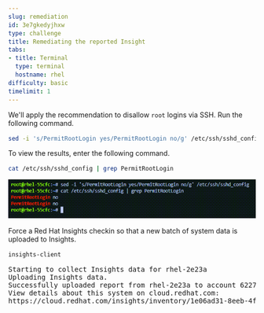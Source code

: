 ```yaml
---
slug: remediation
id: 3e7gkedyjhxw
type: challenge
title: Remediating the reported Insight
tabs:
- title: Terminal
  type: terminal
  hostname: rhel
difficulty: basic
timelimit: 1
---
```


We'll apply the recommendation to disallow `root` logins via SSH. Run the following command.

```bash
sed -i 's/PermitRootLogin yes/PermitRootLogin no/g' /etc/ssh/sshd_config
```

To view the results, enter the following command.

```bash
cat /etc/ssh/sshd_config | grep PermitRootLogin
```

![Fixed SSH](../assets/sshrootlogininsightsremedy.png)

Force a Red Hat Insights checkin so that a new batch of system data is uploaded to Insights.

```bash
insights-client
```

<pre class=file>
Starting to collect Insights data for rhel-2e23a
Uploading Insights data.
Successfully uploaded report from rhel-2e23a to account 6227255.
View details about this system on cloud.redhat.com:
https://cloud.redhat.com/insights/inventory/1e06ad31-8eeb-4f29-8119-5689f72f8533
</pre>
